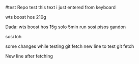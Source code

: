 #test Repo
test
this text i just entered from keyboard

wts boost hos 210g

Dada: wts boost hos 15g solo 5min run
sosi pisos gandon

sosi loh

some changes while testing git fetch
new line to test git fetch

New line after fetching